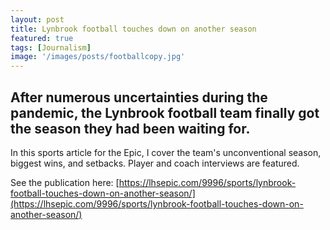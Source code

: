```yaml
---
layout: post
title: Lynbrook football touches down on another season
featured: true
tags: [Journalism]
image: '/images/posts/footballcopy.jpg'
---
```


## After numerous uncertainties during the pandemic, the Lynbrook football team finally got the season they had been waiting for.

In this sports article for the Epic, I cover the team's unconventional season, biggest wins, and setbacks. Player and coach interviews are featured.

See the publication here: [https://lhsepic.com/9996/sports/lynbrook-football-touches-down-on-another-season/](https://lhsepic.com/9996/sports/lynbrook-football-touches-down-on-another-season/)